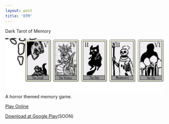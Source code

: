 ```yaml
---
layout: post
title: 'DTM'
---
```

  
Dark Tarot of Memory  
  
![](/assets/img/games/game-2/example1.png)  
A horror themed memory game.  
  
[Play Online](https://marcelomesmo.itch.io/death-tarot-of-memory)   
   
[Download at Google Play](#)(SOON)  
